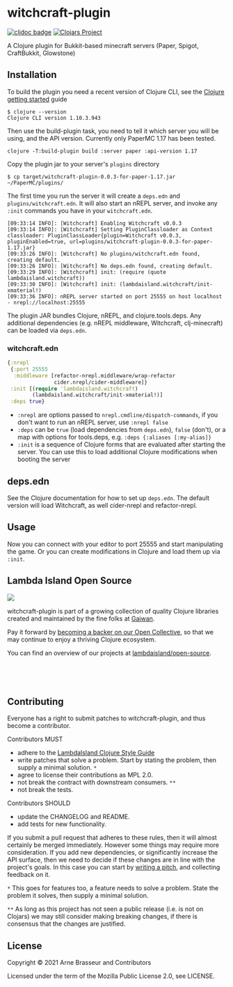 # witchcraft-plugin

<!-- badges -->
[![cljdoc badge](https://cljdoc.org/badge/com.lambdaisland/witchcraft-plugin)](https://cljdoc.org/d/com.lambdaisland/witchcraft-plugin) [![Clojars Project](https://img.shields.io/clojars/v/com.lambdaisland/witchcraft-plugin.svg)](https://clojars.org/com.lambdaisland/witchcraft-plugin)
<!-- /badges -->

A Clojure plugin for Bukkit-based minecraft servers (Paper, Spigot, CraftBukkit, Glowstone)

## Installation

To build the plugin you need a recent version of Clojure CLI, see the [Clojure getting started](https://clojure.org/guides/getting_started) guide

```
$ clojure --version
Clojure CLI version 1.10.3.943
```

Then use the build-plugin task, you need to tell it which server you will be
using, and the API version. Currently only PaperMC 1.17 has been tested.

```
clojure -T:build-plugin build :server paper :api-version 1.17 
```

Copy the plugin jar to your server's `plugins` directory

```
$ cp target/witchcraft-plugin-0.0.3-for-paper-1.17.jar ~/PaperMC/plugins/
```

The first time you run the server it will create a `deps.edn` and
`plugins/witchcraft.edn`. It will also start an nREPL server, and invoke any
`:init` commands you have in your `witchcraft.edn`.

```
[09:33:14 INFO]: [Witchcraft] Enabling Witchcraft v0.0.3
[09:33:14 INFO]: [Witchcraft] Setting PluginClassloader as Context classloader: PluginClassLoader{plugin=Witchcraft v0.0.3, pluginEnabled=true, url=plugins/witchcraft-plugin-0.0.3-for-paper-1.17.jar}
[09:33:26 INFO]: [Witchcraft] No plugins/witchcraft.edn found, creating default.
[09:33:26 INFO]: [Witchcraft] No deps.edn found, creating default.
[09:33:29 INFO]: [Witchcraft] init: (require (quote lambdaisland.witchcraft))
[09:33:30 INFO]: [Witchcraft] init: (lambdaisland.witchcraft/init-xmaterial!)
[09:33:36 INFO]: nREPL server started on port 25555 on host localhost - nrepl://localhost:25555
```

The plugin JAR bundles Clojure, nREPL, and clojure.tools.deps. Any additional
dependencies (e.g. nREPL middleware, Witchcraft, clj-minecraft) can be loaded
via `deps.edn`.

### witchcraft.edn

```clojure
{:nrepl
 {:port 25555
  :middleware [refactor-nrepl.middleware/wrap-refactor
               cider.nrepl/cider-middleware]}
 :init [(require 'lambdaisland.witchcraft)
        (lambdaisland.witchcraft/init-xmaterial!)]
 :deps true}
```

- `:nrepl` are options passed to `nrepl.cmdline/dispatch-commands`, if you don't
  want to run an nREPL server, use `:nrepl false`
- `:deps` can be `true` (load dependencies from `deps.edn`), `false` (don't), or
  a map with options for tools.deps, e.g. `:deps {:aliases [:my-alias]}`
- `:init` is a sequence of Clojure forms that are evaluated after starting the
  server. You can use this to load additional Clojure modifications when booting
  the server
  
## deps.edn

See the Clojure documentation for how to set up `deps.edn`. The default version
will load Witchcraft, as well cider-nrepl and refactor-nrepl.

## Usage

Now you can connect with your editor to port 25555 and start manipulating the
game. Or you can create modifications in Clojure and load them up via `:init`.

<!-- opencollective -->
## Lambda Island Open Source

<img align="left" src="https://github.com/lambdaisland/open-source/raw/master/artwork/lighthouse_readme.png">

&nbsp;

witchcraft-plugin is part of a growing collection of quality Clojure libraries created and maintained
by the fine folks at [Gaiwan](https://gaiwan.co).

Pay it forward by [becoming a backer on our Open Collective](http://opencollective.com/lambda-island),
so that we may continue to enjoy a thriving Clojure ecosystem.

You can find an overview of our projects at [lambdaisland/open-source](https://github.com/lambdaisland/open-source).

&nbsp;

&nbsp;
<!-- /opencollective -->

<!-- contributing -->
## Contributing

Everyone has a right to submit patches to witchcraft-plugin, and thus become a contributor.

Contributors MUST

- adhere to the [LambdaIsland Clojure Style Guide](https://nextjournal.com/lambdaisland/clojure-style-guide)
- write patches that solve a problem. Start by stating the problem, then supply a minimal solution. `*`
- agree to license their contributions as MPL 2.0.
- not break the contract with downstream consumers. `**`
- not break the tests.

Contributors SHOULD

- update the CHANGELOG and README.
- add tests for new functionality.

If you submit a pull request that adheres to these rules, then it will almost
certainly be merged immediately. However some things may require more
consideration. If you add new dependencies, or significantly increase the API
surface, then we need to decide if these changes are in line with the project's
goals. In this case you can start by [writing a pitch](https://nextjournal.com/lambdaisland/pitch-template),
and collecting feedback on it.

`*` This goes for features too, a feature needs to solve a problem. State the problem it solves, then supply a minimal solution.

`**` As long as this project has not seen a public release (i.e. is not on Clojars)
we may still consider making breaking changes, if there is consensus that the
changes are justified.
<!-- /contributing -->

<!-- license -->
## License

Copyright &copy; 2021 Arne Brasseur and Contributors

Licensed under the term of the Mozilla Public License 2.0, see LICENSE.
<!-- /license -->
